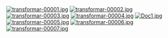 [![transformar-00001.jpg](https://i.postimg.cc/tgZPSzHN/transformar-00001.jpg)](https://postimg.cc/qtrzgyqN)
[![transformar-00002.jpg](https://i.postimg.cc/W1tJz7tc/transformar-00002.jpg)](https://postimg.cc/yD4NrcFL)
[![transformar-00003.jpg](https://i.postimg.cc/L87g1ZZY/transformar-00003.jpg)](https://postimg.cc/gxV09jsm)
[![transformar-00004.jpg](https://i.postimg.cc/W1Qt3LQ0/transformar-00004.jpg)](https://postimg.cc/bZ9qCMYv)
[![Doc1.jpg](https://i.postimg.cc/pTDgj7q9/Doc1.jpg)](https://postimg.cc/VrkGQ7y1)
[![transformar-00005.jpg](https://i.postimg.cc/RFT0X3qT/transformar-00005.jpg)](https://postimg.cc/WFhj41GD)
[![transformar-00006.jpg](https://i.postimg.cc/NFJjvW69/transformar-00006.jpg)](https://postimg.cc/jnfbz3kt)
[![transformar-00007.jpg](https://i.postimg.cc/wjsTn47M/transformar-00007.jpg)](https://postimg.cc/JsMLkq3C)
